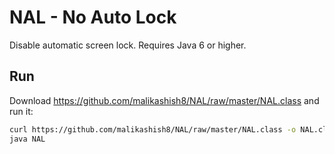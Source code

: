 # NAL - No Auto Lock

Disable automatic screen lock. Requires Java 6 or higher.

## Run
Download https://github.com/malikashish8/NAL/raw/master/NAL.class and run it:
```bash
curl https://github.com/malikashish8/NAL/raw/master/NAL.class -o NAL.class
java NAL
```
